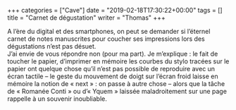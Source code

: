 +++
categories = ["Cave"]
date = "2019-02-18T17:30:22+00:00"
tags = [] 
title = "Carnet de dégustation"
writer = "Thomas"
+++

A l’ère du digital et des smartphones, on peut se demander si l’éternel carnet de notes manuscrites pour coucher ses impressions lors des dégustations n’est pas désuet.  
J’ai envie de vous répondre non (pour ma part). Je m’explique : le fait de toucher le papier, d’imprimer en mémoire les courbes du stylo tracées sur le papier ont quelque chose qu’il n’est pas possible de reproduire avec un écran tactile – le geste du mouvement de doigt sur l’écran froid laisse en mémoire la notion de « next » : on passe à autre chose – alors que la tâche de « Romanée Conti » ou d’« Yquem » laissée maladroitement sur une page rappelle à un souvenir inoubliable.